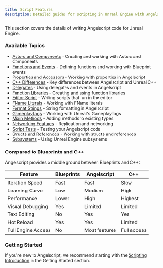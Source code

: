 ```yaml
---
title: Script Features
description: Detailed guides for scripting in Unreal Engine with Angelscript
---
```


This section covers the details of writing Angelscript code for Unreal Engine.

### Available Topics

- [Actors and Components](/scripting/actors-components/) - Creating and working with Actors and Components
- [Functions and Events](/scripting/functions-and-events/) - Defining functions and working with Blueprint events
- [Properties and Accessors](/scripting/properties-and-accessors/) - Working with properties in Angelscript
- [C++ Differences](/scripting/cpp-differences/) - Key differences between Angelscript and Unreal C++
- [Delegates](/scripting/delegates/) - Using delegates and events in Angelscript
- [Function Libraries](/scripting/function-libraries/) - Creating and using function libraries
- [Editor Script](/scripting/editor-script/) - Writing scripts that run in the editor
- [FName Literals](/scripting/fname-literals/) - Working with FName literals
- [Format Strings](/scripting/format-strings/) - String formatting in Angelscript
- [GameplayTags](/scripting/gameplaytags/) - Working with Unreal's GameplayTags
- [Mixin Methods](/scripting/mixin-methods/) - Adding methods to existing types
- [Networking Features](/scripting/networking-features/) - Replication and networking
- [Script Tests](/scripting/script-tests/) - Testing your Angelscript code
- [Structs and References](/scripting/structs-refs/) - Working with structs and references
- [Subsystems](/scripting/subsystems/) - Using Unreal Engine subsystems

### Compared to Blueprints and C++

Angelscript provides a middle ground between Blueprints and C++:

| Feature            | Blueprints | Angelscript   | C++         |
| ------------------ | ---------- | ------------- | ----------- |
| Iteration Speed    | Fast       | Fast          | Slow        |
| Learning Curve     | Low        | Medium        | High        |
| Performance        | Lower      | High          | Highest     |
| Visual Debugging   | Yes        | Limited       | Limited     |
| Text Editing       | No         | Yes           | Yes         |
| Hot Reload         | Yes        | Yes           | Limited     |
| Full Engine Access | No         | Most features | Full access |

### Getting Started

If you're new to Angelscript, we recommend starting with the [Scripting Introduction](/getting-started/introduction/) in the Getting Started section.
